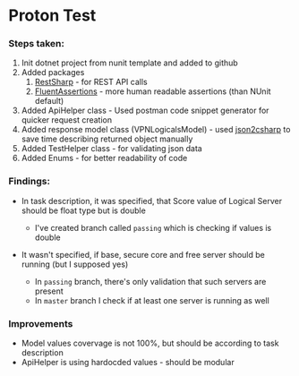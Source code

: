 # Proton Test

### Steps taken:
1. Init dotnet project from nunit template and added to github
2. Added packages 
    1. [RestSharp](https://github.com/restsharp/RestSharp) - for REST API calls
    2. [FluentAssertions](https://github.com/fluentassertions/fluentassertions) - more human readable assertions (than NUnit default)
3. Added ApiHelper class - Used postman code snippet generator for quicker request creation
4. Added response model class (VPNLogicalsModel) - used [json2csharp](http://json2csharp.com) to save time describing returned object manually
5. Added TestHelper class - for validating json data
6. Added Enums - for better readability of code

### Findings:
- In task description, it was specified, that Score value of Logical Server should be float type but is double
    - I've created branch called `passing` which is checking if values is double

- It wasn't specified, if base, secure core and free server should be running (but I supposed yes)
    - In `passing` branch, there's only validation that such servers are present
    - In `master` branch I check if at least one server is running as well

### Improvements
- Model values covervage is not 100%, but should be according to task description
- ApiHelper is using hardocded values - should be modular
